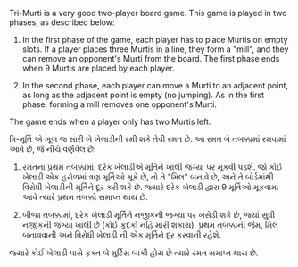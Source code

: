 Tri-Murti is a very good two-player board game. This game is played in two phases, as described below:

1. In the first phase of the game, each player has to place Murtis on empty slots. If a player places three Murtis in a line, they form a "mill", and they can remove an opponent's Murti from the board. The first phase ends when 9 Murtis are placed by each player.

2. In the second phase, each player can move a Murti to an adjacent point, as long as the adjacent point is empty (no jumping). As in the first phase, forming a mill removes one opponent's Murti.

The game ends when a player only has two Murtis left.


ત્રિ-મૂર્તિ એ ખૂબ જ સારી બે ખેલાડીની રમી શકે તેવી રમત છે. આ રમત બે તબક્કામાં રમવામાં આવે છે, જે નીચે વર્ણવેલ છે:

1. રમતના પ્રથમ તબક્કામાં, દરેક ખેલાડીએ મૂર્તિને  ખાલી જગ્યા પર મૂકવી પડશે. જો કોઈ ખેલાડી એક હરોળમાં  ત્રણ મૂર્તિઓ  મૂકે છે, તો તે "મિલ" બનાવે છે, અને તે બોર્ડમાંથી વિરોધી ખેલાડીની મૂર્તિને દૂર કરી શકે છે. જ્યારે દરેક ખેલાડી દ્વારા 9 મૂર્તિઓ  મૂકવામાં આવે ત્યારે પ્રથમ તબક્કો સમાપ્ત થાય છે.

2. બીજા તબક્કામાં, દરેક ખેલાડી મૂર્તિને નજીકની જગ્યા  પર ખસેડી શકે છે, જ્યાં સુધી નજીકની જગ્યા ખાલી છે (કોઈ કૂદકો નહિ મારી શકાય). પ્રથમ તબક્કાની જેમ, મિલ બનાવવાની અને   વિરોધી ખેલાડી ની એક મૂર્તિને દૂર કરવાની રહેશે.

જ્યારે કોઈ ખેલાડી પાસે ફક્ત બે મુર્ટિસ બાકી હોય છે ત્યારે રમત સમાપ્ત થાય છે.